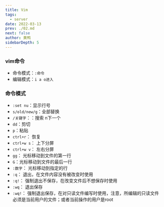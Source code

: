 ```yaml
---
title: Vim
tags: 
  - server
date: 2022-03-13
prev: ./02.md
next: false
author: 黄鸭
sidebarDepth: 5
---
```



### vim命令

- 命令模式：`:命令`
- 编辑模式：`i a o进入`

### 命令模式
- `:set nu`：显示行号
- `s/old/new/g`：全部替换
- `/关键字`：：搜索 n下一个
- `dd`：剪切
- `p`：粘贴
- `ctrl+r`： 恢复
- `ctrl+w s`：  上下分屏
- `ctrl+w v`： 左右分屏
- `gg`： 光标移动到文件的第一行
- `G`：光标移动到文件的最后一行
- `:数字`： 光标移动到指定的行
- `:q`： 退出，在文件内容没有被改变时使用
- `:q!`： 强制退出不保存，在改变文件后不想保存时使用
- `:wq`： 退出保存
- `:wq!`： 强制退出保存，在对只读文件编写时使用，注意，所编辑的只读文件必须是当前用户的文件；或者当前操作的用户是root